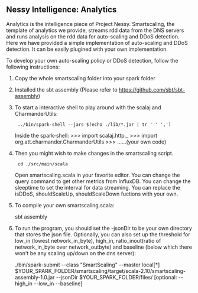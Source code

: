 Nessy Intelligence: Analytics
-----------------------------

Analytics is the intelligence piece of Project Nessy. Smartscaling, the template of analytics we provide, streams rdd data from the DNS 
servers and runs analysis on the rdd data for auto-scaling and DDoS detection. Here we have provided a simple implementation of auto-scaling and DDoS detection. It can be easily plugined with your own implementation.

To develop your own auto-scaling policy or DDoS detection, follow the following instructions:


1. Copy the whole smartscaling folder into your spark folder

2. Installed the sbt assembly (Please refer to https://github.com/sbt/sbt-assembly)

3. To start a interactive shell to play around with the scalaj and CharmanderUtils:

		../bin/spark-shell --jars $(echo ./lib/*.jar | tr ' ' ',')

   Inside the spark-shell:
   		>>> import scalaj.http._
   		>>> import org.att.charmander.CharmanderUtils
   		>>> ......(your own code)

4. Then you might wish to make changes in the smartscaling script. 
		
		cd ./src/main/scala

	Open smartscaling.scala in your favorite editor. 
	You can change the query command to get other metrics from InfluxDB. 
	You can change the sleeptime to set the interval for data streaming.
	You can replace the isDDoS, shouldScaleUp, shouldScaleDown fuctions with your own.

5. To compile your own smartscaling.scala:

	sbt assembly

6.	To run the program, you should set the -jsonDir to be your own directory that stores the json file.
	Optionally, you can also set up the threshold for low_in (lowest network_in_byte), high_in, ratio_inout(ratio of network_in_byte over network_outbyte) and baseline (below which there won't be any scaling up/down on the dns server):

	./bin/spark-submit --class "SmartScaling" --master local[*]  $YOUR_SPARK_FOLDER/smartscaling/target/scala-2.10/smartscaling-assembly-1.0.jar --jsonDir $YOUR_SPARK_FOLDER/files/  [optional: --high_in --low_in --baseline]

